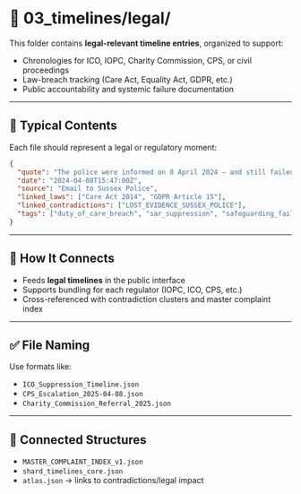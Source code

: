 
# 📁 03_timelines/legal/

This folder contains **legal-relevant timeline entries**, organized to support:
- Chronologies for ICO, IOPC, Charity Commission, CPS, or civil proceedings
- Law-breach tracking (Care Act, Equality Act, GDPR, etc.)
- Public accountability and systemic failure documentation

---

## 📜 Typical Contents

Each file should represent a legal or regulatory moment:

```json
{
  "quote": "The police were informed on 8 April 2024 — and still failed to act.",
  "date": "2024-04-08T15:47:00Z",
  "source": "Email to Sussex Police",
  "linked_laws": ["Care Act 2014", "GDPR Article 15"],
  "linked_contradictions": ["LOST_EVIDENCE_SUSSEX_POLICE"],
  "tags": ["duty_of_care_breach", "sar_suppression", "safeguarding_failure"]
}
```

---

## 🧠 How It Connects

- Feeds **legal timelines** in the public interface
- Supports bundling for each regulator (IOPC, ICO, CPS, etc.)
- Cross-referenced with contradiction clusters and master complaint index

---

## ✅ File Naming

Use formats like:
- `ICO_Suppression_Timeline.json`
- `CPS_Escalation_2025-04-08.json`
- `Charity_Commission_Referral_2025.json`

---

## 🔗 Connected Structures

- `MASTER_COMPLAINT_INDEX_v1.json`
- `shard_timelines_core.json`
- `atlas.json` → links to contradictions/legal impact
